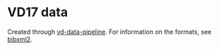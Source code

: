 # VD17 data

Created through [vd-data-pipeline](https://github.com/hsci-r/vd-data-pipeline). For information on the formats, see [bibxml2](https://github.com/hsci-r/bibxml2).
